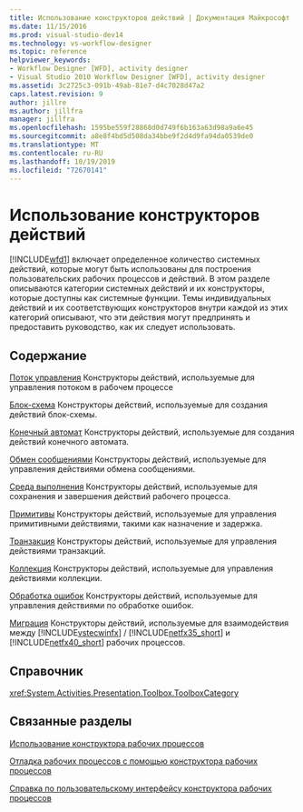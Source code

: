 ```yaml
---
title: Использование конструкторов действий | Документация Майкрософт
ms.date: 11/15/2016
ms.prod: visual-studio-dev14
ms.technology: vs-workflow-designer
ms.topic: reference
helpviewer_keywords:
- Workflow Designer [WFD], activity designer
- Visual Studio 2010 Workflow Designer [WFD], activity designer
ms.assetid: 3c2725c3-091b-49ab-81e7-d4c7028d47a2
caps.latest.revision: 9
author: jillre
ms.author: jillfra
manager: jillfra
ms.openlocfilehash: 1595be559f28868d0d749f6b163a63d98a9a6e45
ms.sourcegitcommit: a8e8f4bd5d508da34bbe9f2d4d9fa94da0539de0
ms.translationtype: MT
ms.contentlocale: ru-RU
ms.lasthandoff: 10/19/2019
ms.locfileid: "72670141"
---
```

# <a name="using-the-activity-designers"></a>Использование конструкторов действий
[!INCLUDE[wfd1](../includes/wfd1-md.md)] включает определенное количество системных действий, которые могут быть использованы для построения пользовательских рабочих процессов и действий. В этом разделе описываются категории системных действий и их конструкторы, которые доступны как системные функции. Темы индивидуальных действий и их соответствующих конструкторов внутри каждой из этих категорий описывают, что эти действия могут предпринять и предоставить руководство, как их следует использовать.

## <a name="in-this-section"></a>Содержание
 [Поток управления](../workflow-designer/control-flow-activity-designers.md) Конструкторы действий, используемые для управления потоком в рабочем процессе

 [Блок-схема](../workflow-designer/flowchart-activity-designers.md) Конструкторы действий, используемые для создания действий блок-схемы.

 [Конечный автомат](../workflow-designer/state-machine-activity-designers.md) Конструкторы действий, используемые для создания действий конечного автомата.

 [Обмен сообщениями](../workflow-designer/messaging-activity-designers.md) Конструкторы действий, используемые для управления действиями обмена сообщениями.

 [Среда выполнения](../workflow-designer/runtime-activity-designers.md) Конструкторы действий, используемые для сохранения и завершения действий рабочего процесса.

 [Примитивы](../workflow-designer/primitives-activity-designers.md) Конструкторы действий, используемые для управления примитивными действиями, такими как назначение и задержка.

 [Транзакция](../workflow-designer/transaction-activity-designers.md) Конструкторы действий, используемые для управления действиями транзакций.

 [Коллекция](../workflow-designer/collection-activity-designers.md) Конструкторы действий, используемые для управления действиями коллекции.

 [Обработка ошибок](../workflow-designer/error-handling-activity-designers.md) Конструкторы действий, используемые для управления действиями по обработке ошибок.

 [Миграция](../workflow-designer/migration-activity-designers.md) Конструкторы действий, используемые для взаимодействия между [!INCLUDE[vstecwinfx](../includes/vstecwinfx-md.md)] / [!INCLUDE[netfx35_short](../includes/netfx35-short-md.md)] и [!INCLUDE[netfx40_short](../includes/netfx40-short-md.md)] рабочих процессов.

## <a name="reference"></a>Справочник
 <xref:System.Activities.Presentation.Toolbox.ToolboxCategory>

## <a name="related-sections"></a>Связанные разделы
 [Использование конструктора рабочих процессов](../workflow-designer/using-the-workflow-designer.md)

 [Отладка рабочих процессов с помощью конструктора рабочих процессов](../workflow-designer/debugging-workflows-with-the-workflow-designer.md)

 [Справка по пользовательскому интерфейсу конструктора рабочих процессов](../workflow-designer/workflow-designer-ui-help.md)